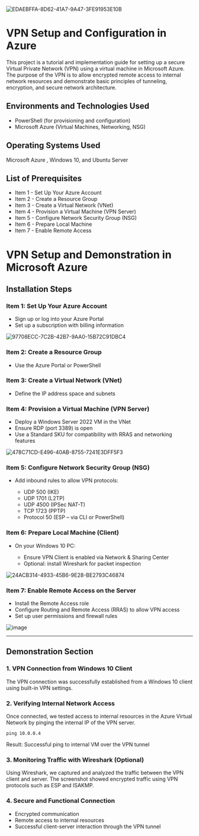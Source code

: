 
![EDAEBFFA-8D62-41A7-9A47-3FE91953E10B](https://github.com/user-attachments/assets/cfaf0c60-5f44-4fd4-b1b3-ab9e6c1c9a3e)
</p>

<h1>VPN Setup and Configuration in Azure</h1>
This project is a tutorial and implementation guide for setting up a secure Virtual Private Network (VPN) using a virtual machine in Microsoft Azure. The purpose of the VPN is to allow encrypted remote access to internal network resources and demonstrate basic principles of tunneling, encryption, and secure network architecture.<br />

<h2>Environments and Technologies Used</h2>

- PowerShell (for provisioning and configuration)
- Microsoft Azure (Virtual Machines, Networking, NSG)

<h2>Operating Systems Used </h2>
 Microsoft Azure ,
 Windows 10, and 
 Ubuntu Server
<h2>List of Prerequisites</h2>

- Item 1 - Set Up Your Azure Account
- Item 2 - Create a Resource Group
- Item 3 - Create a Virtual Network (VNet)
- Item 4 - Provision a Virtual Machine (VPN Server)
- Item 5 - Configure Network Security Group (NSG)
- Item 6 - Prepare Local Machine
- Item 7 - Enable Remote Access

<h1>VPN Setup and Demonstration in Microsoft Azure</h1>

<h2>Installation Steps</h2>

<h3>Item 1: Set Up Your Azure Account</h3>
<ul>
  <li>Sign up or log into your Azure Portal</li>
  <li>Set up a subscription with billing information</li>
</ul>

![97708ECC-7C2B-42B7-9AA0-15B72C91DBC4](https://github.com/user-attachments/assets/1719c632-1d73-48ed-b1c7-c37a0fd92fc0)

<h3>Item 2: Create a Resource Group</h3>
<ul>
  <li>Use the Azure Portal or PowerShell</li>
</ul>

<h3>Item 3: Create a Virtual Network (VNet)</h3>
<ul>
  <li>Define the IP address space and subnets</li>
</ul>

<h3>Item 4: Provision a Virtual Machine (VPN Server)</h3>
<ul>
  <li>Deploy a Windows Server 2022 VM in the VNet</li>
  <li>Ensure RDP (port 3389) is open</li>
  <li>Use a Standard SKU for compatibility with RRAS and networking features</li>
</ul>

![478C71CD-E496-40AB-8755-7241E3DFF5F3](https://github.com/user-attachments/assets/3fe885c8-5bdb-4323-ae72-420f7c51dbf4)


<h3>Item 5: Configure Network Security Group (NSG)</h3>
<ul>
  <li>Add inbound rules to allow VPN protocols:</li>
  <ul>
    <li>UDP 500 (IKE)</li>
    <li>UDP 1701 (L2TP)</li>
    <li>UDP 4500 (IPSec NAT-T)</li>
    <li>TCP 1723 (PPTP)</li>
    <li>Protocol 50 (ESP – via CLI or PowerShell)</li>
  </ul>
</ul>

<h3>Item 6: Prepare Local Machine (Client)</h3>
<ul>
  <li>On your Windows 10 PC:</li>
  <ul>
    <li>Ensure VPN Client is enabled via Network & Sharing Center</li>
    <li>Optional: install Wireshark for packet inspection</li>
  </ul>
</ul>

![24ACB314-4933-45B6-9E28-BE2793C46874](https://github.com/user-attachments/assets/2a98afdf-c8fd-46fd-b87c-53f33c9bb09d)


<h3>Item 7: Enable Remote Access on the Server</h3>
<ul>
  <li>Install the Remote Access role</li>
  <li>Configure Routing and Remote Access (RRAS) to allow VPN access</li>
  <li>Set up user permissions and firewall rules</li>
</ul>

![image](https://github.com/user-attachments/assets/b1c06f5e-1ab3-4ae1-902b-fa254acc0e89)

<hr/>

<h2>Demonstration Section</h2>

<h3>1. VPN Connection from Windows 10 Client</h3>
<p>
The VPN connection was successfully established from a Windows 10 client using built-in VPN settings.
</p>

<h3>2. Verifying Internal Network Access</h3>
<p>
Once connected, we tested access to internal resources in the Azure Virtual Network by pinging the internal IP of the VPN server.
</p>
<pre><code>ping 10.0.0.4</code></pre>
<p>Result: Successful ping to internal VM over the VPN tunnel</p>

<h3>3. Monitoring Traffic with Wireshark (Optional)</h3>
<p>
Using Wireshark, we captured and analyzed the traffic between the VPN client and server.
The screenshot showed encrypted traffic using VPN protocols such as ESP and ISAKMP.
</p>

<h3>4. Secure and Functional Connection</h3>
<ul>
  <li>Encrypted communication</li>
  <li>Remote access to internal resources</li>
  <li>Successful client-server interaction through the VPN tunnel</li>
</ul>

